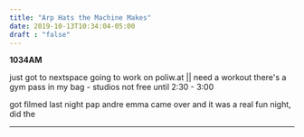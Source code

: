 ```yaml
---
title: "Arp Hats the Machine Makes"
date: 2019-10-13T10:34:04-05:00
draft : "false"
---
```



**1034AM**

just got to nextspace going to work on poliw.at ||  need a workout there's a gym pass in my bag - studios not free until 2:30 - 3:00

got filmed last night pap andre emma came over and it was a real fun night, did the  

___
